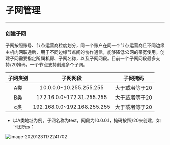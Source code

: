 # 子网管理

------

### 创建子网

子网按照账号、节点运营商粒度划分，同一个账户在同一个节点运营商且不同边缘主机内网联通后，用于不同边缘节点间的协作通信，能够降低公网的带宽使用。创建子网需要指定所属机房、子网名称，以及子网网段。目前一个子网网段最多支持/20掩码，一个节点支持创建多个子网。  


| 子网类别 |          子网网段           |    子网掩码    |
| :------: | :-------------------------: | :------------: |
|   A类    |   10.0.0.0~10.255.255.255   | 大于或者等于20 |
|   B类    |  172.16.0.0~172.31.255.255  | 大于或者等于20 |
|   c类    | 192.168.0.0~192.168.255.255 | 大于或者等于20 |

- 以A类地址为例，子网名称为test，网段为10.0.0.1，掩码按照/20来创建，如下图所示：

![image-20201231172241702](https://static.ucloud.cn/b7b1ccd685ca2547903a70d6cf48a7bb.png)

